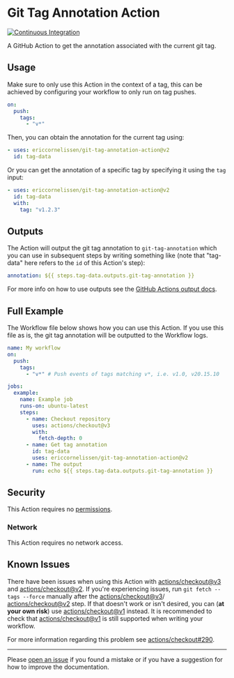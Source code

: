 # Git Tag Annotation Action

[![Continuous Integration][ci-image]][ci-url]

A GitHub Action to get the annotation associated with the current git tag.

## Usage

Make sure to only use this Action in the context of a tag, this can be achieved
by configuring your workflow to only run on tag pushes.

```yaml
on:
  push:
    tags:
      - "v*"
```

Then, you can obtain the annotation for the current tag using:

```yaml
- uses: ericcornelissen/git-tag-annotation-action@v2
  id: tag-data
```

Or you can get the annotation of a specific tag by specifying it using the `tag`
input:

```yaml
- uses: ericcornelissen/git-tag-annotation-action@v2
  id: tag-data
  with:
    tag: "v1.2.3"
```

## Outputs

The Action will output the git tag annotation to `git-tag-annotation` which you
can use in subsequent steps by writing something like (note that "tag-data" here
refers to the `id` of this Action's step):

```yaml
annotation: ${{ steps.tag-data.outputs.git-tag-annotation }}
```

For more info on how to use outputs see the [GitHub Actions output docs].

## Full Example

The Workflow file below shows how you can use this Action. If you use this file
as is, the git tag annotation will be outputted to the Workflow logs.

```yaml
name: My workflow
on:
  push:
    tags:
      - "v*" # Push events of tags matching v*, i.e. v1.0, v20.15.10

jobs:
  example:
    name: Example job
    runs-on: ubuntu-latest
    steps:
      - name: Checkout repository
        uses: actions/checkout@v3
        with:
          fetch-depth: 0
      - name: Get tag annotation
        id: tag-data
        uses: ericcornelissen/git-tag-annotation-action@v2
      - name: The output
        run: echo ${{ steps.tag-data.outputs.git-tag-annotation }}
```

## Security

This Action requires no [permissions].

### Network

This Action requires no network access.

## Known Issues

There have been issues when using this Action with [actions/checkout@v3] and
[actions/checkout@v2]. If you're experiencing issues, run
`git fetch --tags --force` manually after the [actions/checkout@v3]/
[actions/checkout@v2] step. If that doesn't work or isn't desired, you can (**at
your own risk**) use [actions/checkout@v1] instead. It is recommended to check
that [actions/checkout@v1] is still supported when writing your workflow.

For more information regarding this problem see [actions/checkout#290].

---

Please [open an issue] if you found a mistake or if you have a suggestion for
how to improve the documentation.

[actions/checkout@v1]: https://github.com/actions/checkout/tree/v1
[actions/checkout@v2]: https://github.com/actions/checkout/tree/v2
[actions/checkout@v3]: https://github.com/actions/checkout/tree/v3
[actions/checkout#290]: https://github.com/actions/checkout/issues/290
[github actions output docs]: https://help.github.com/en/actions/reference/contexts-and-expression-syntax-for-github-actions#steps-context
[open an issue]: https://github.com/ericcornelissen/git-tag-annotation-action/issues/new
[permissions]: https://docs.github.com/en/actions/using-workflows/workflow-syntax-for-github-actions#permissions
[ci-url]: https://github.com/ericcornelissen/git-tag-annotation-action/actions/workflows/check.yml
[ci-image]: https://github.com/ericcornelissen/git-tag-annotation-action/actions/workflows/check.yml/badge.svg
